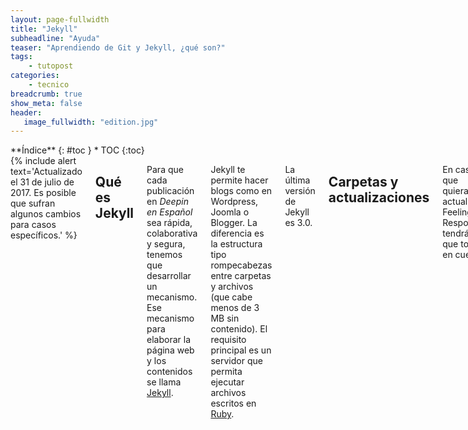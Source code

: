 ```yaml
---
layout: page-fullwidth
title: "Jekyll"
subheadline: "Ayuda"
teaser: "Aprendiendo de Git y Jekyll, ¿qué son?"
tags:
    - tutopost
categories:
    - tecnico
breadcrumb: true
show_meta: false
header:
   image_fullwidth: "edition.jpg"
---
```

<div class="row">
<div class="medium-4 medium-push-8 columns" markdown="1">
<div class="panel radius" markdown="1">
**Índice**
{: #toc }
*  TOC
{:toc}
</div>
</div><!-- /.medium-4.columns -->

<div class="medium-8 medium-pull-4 columns" markdown="1">
{% include alert text='Actualizado el 31 de julio de 2017. Es posible que sufran algunos cambios para casos específicos.' %}

## Qué es Jekyll

Para que cada publicación en *Deepin en Español* sea rápida, colaborativa y segura, tenemos que desarrollar un mecanismo. Ese mecanismo para elaborar la página web y los contenidos se llama [Jekyll](https://jekyllrb.com/).

Jekyll te permite hacer blogs como en Wordpress, Joomla o Blogger. La diferencia es la estructura tipo rompecabezas entre carpetas y archivos (que cabe menos de 3 MB sin contenido). El requisito principal es un servidor que permita ejecutar archivos escritos en [Ruby](https://es.wikipedia.org/wiki/Ruby).

La última versión de Jekyll es 3.0.

## Carpetas y actualizaciones
En caso que quieras actualizar Feeling Responsive tendrás que tomar en cuenta:

* La configuración propia como la carpeta " _data" y el archivo " _config.yml", esos no se modifican;
* Los archivos para que el servidor interprete código como "Gemfile", se puede modificar si fuera necesario;
* Las carpetas base como " _includes" para HTML, " _layouts" para traducir los posts, " _sass" para el framework Foundation si se deben actualizar;
* La carpeta "assets" para las liberías Javascript y CSS requiere atención, exepcto "img" que posee los iconos propios y no se deben perder

### Porqué usamos Jekyll

Publicaciones:
* Incrusta galería, vídeos y tipografía en las publicaciones
* Publicaciones con imagen de fondo
* Posts fáciles de hacer con Markdown
* Categorías y etiquetas como "noticias" y otros
* Reproduce contenido multimedia con [Mediaelement.js]({{ site.url }}/tutopost/mediaelement/)

CMS:
* Similar a las páginas web estáticas
* Compatible con GitHub Pages
* Navegación, encabezado y pie de página editable
* Traducible a otros idiomas (no en nuestro caso)
* Pesa menos de 3 MB de código fuente, siendo práctico de actualizar
* Fácil de instalar con config.yml en lugar de largos asistentes

## Agradecimientos

Este editor fue creado para Deepin en Español y está licenciado bajo MIT.

Citamos al vídeo de [Codecourse](https://www.youtube.com/watch?v=iWowJBRMtpc) acerca de Jekyll.s

</div><!-- /.medium-8.columns -->
</div><!-- /.row -->
